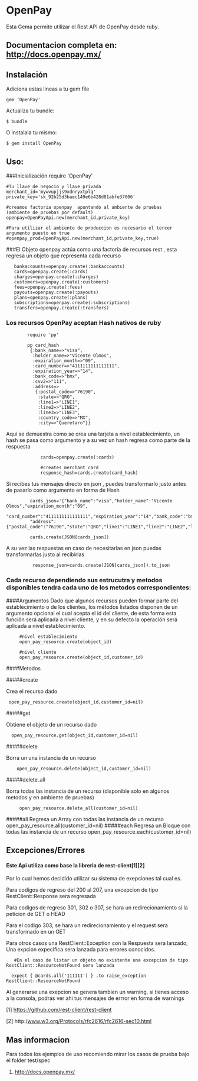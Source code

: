 # OpenPay

Esta Gema permite utilizar el Rest API de OpenPay desde ruby.

## Documentacion completa en: http://docs.openpay.mx/

## Instalación

   Adiciona estas lineas a tu gem file

    gem 'OpenPay'

Actualiza tu bundle:

    $ bundle

O instalala tu mismo:

    $ gem install OpenPay




## Uso:


###Inicialización
    require 'OpenPay'

    #Tu llave de negocio y llave privada
    merchant_id='mywvupjjs9xdnryxtplq'
    private_key='sk_92b25d3baec149e6b428d81abfe37006'

    #creamos factoria openpay  apuntando al ambiente de pruebas   (ambiente de pruebas por default)
    openpay=OpenPayApi.new(merchant_id,private_key)

    #Para utilizar el ambiente de produccion es necesario el tercer argumento puesto en true
    #openpay_prod=OpenPayApi.new(merchant_id,private_key,true)

###El Objeto openpay actúa como una factoría de recursos rest , esta regresa un objeto que representa cada recurso

       bankaccounts=openpay.create(:bankaccounts)
       cards=openpay.create(:cards)
       charges=openpay.create(:charges)
       customers=openpay.create(:customers)
       fees=openpay.create(:fees)
       payouts=openpay.create(:payouts)
       plans=openpay.create(:plans)
       subscriptions=openpay.create(:subscriptions)
       transfers=openpay.create(:transfers)


### Los recursos OpenPay aceptan Hash nativos de ruby

            require 'pp'

            pp card_hash
             {:bank_name=>"visa",
              :holder_name=>"Vicente Olmos",
              :expiration_month=>"09",
              :card_number=>"4111111111111111",
              :expiration_year=>"14",
              :bank_code=>"bmx",
              :cvv2=>"111",
              :address=>
               {:postal_code=>"76190",
                :state=>"QRO",
                :line1=>"LINE1",
                :line2=>"LINE2",
                :line3=>"LINE3",
                :country_code=>"MX",
                :city=>"Queretaro"}}



Aquí se demuestra como se crea una tarjeta a nivel establecimiento, un hash se pasa como argumento y a su vez un hash regresa como parte de la respuesta

                 cards=openpay.create(:cards)

                 #creates merchant card
                 response_hash=cards.create(card_hash)


Si recibes tus mensajes directo en json , puedes transformarlo justo antes de pasarlo como argumento en forma de Hash

             cards_json='{"bank_name":"visa","holder_name":"Vicente Olmos","expiration_month":"09",
             "card_number":"4111111111111111","expiration_year":"14","bank_code":"bmx","cvv2":"111",
             "address":{"postal_code":"76190","state":"QRO","line1":"LINE1","line2":"LINE2","line3":"LINE3","country_code":"MX","city":"Queretaro"}}'

             cards.create(JSON[cards_json])

A su vez las respuestas en caso de necesitarlas en json puedas transformarlas justo al recibirlas

              response_json=cards.create(JSON[cards_json]).to_json

### Cada recurso dependiendo sus estrucutra y metodos disponibles tendra cada uno de los metodos correspondientes:


####Argumentos
Dado que algunos recursos pueden formar parte del establecimiento o de los clientes,
los métodos listados disponen de un argumento opcional el cual acepta el id del cliente,
de esta forma esta función será aplicada a nivel cliente, y en su defecto la operación será aplicada a nivel establecimiento.

         #nivel establecimiento
         open_pay_resource.create(object_id)

         #nivel cliente
         open_pay_resource.create(object_id,customer_id)

####Metodos

#####create

   Crea el recurso dado

     open_pay_resource.create(object_id,customer_id=nil)

#####get

   Obtiene el objeto de un recurso dado

      open_pay_resource.get(object_id,customer_id=nil)


#####delete

   Borra un una instancia de un recurso


        open_pay_resource.delete(object_id,customer_id=nil)


#####delete_all

   Borra todas las  instancia de un recurso   (disponible solo en algunos metodos y en ambiente de pruebas)

         open_pay_resource.delete_all(customer_id=nil)


#####all
   Regresa un Array con todas  las  instancia de un recurso
     open_pay_resource.all(customer_id=nil)
#####each
   Regresa un Bloque con todas  las  instancia de un recurso
      open_pay_resource.each(customer_id=nil)


## Excepciones/Errores

#### Este Api utiliza como base la libreria de rest-client[1][2]
Por lo cual hemos decidido utilizar su sistema de exepciones tal cual es.

Para codigos de regreso del 200 al 207, una excepcion de tipo  RestClient::Response sera regresada

Para codigos de regreso 301, 302 o 307, se hara un redirecionamiento si la peticion de GET o HEAD

Para el codigo 303, se hara un redirecionamiento y el request sera transformado  en un GET

 Para otros casos  una RestClient::Exception con la  Respuesta sera lanzado; Una expcion expecifica sera lanzada para errores conocidos.

       #En el caso de listar un objeto no existente una excepcion de tipo RestClient::ResourceNotFound sera lanzada

      expect { @cards.all('111111') } .to raise_exception   RestClient::ResourceNotFound

Al generarse una exepcion se genera tambien un warning, si tienes acceso a la consola, podras ver ahi tus mensajes de errror en forma de warnings









[1] https://github.com/rest-client/rest-client

[2] http:/www.w3.org/Protocols/rfc2616/rfc2616-sec10.html




## Mas informacion

Para todos los ejemplos de uso recomiendo mirar los casos de prueba bajo el folder test/spec

1.  http://docs.openpay.mx/
